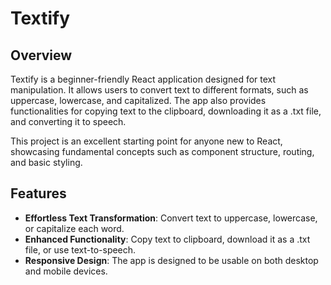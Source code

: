# Textify

## Overview

Textify is a beginner-friendly React application designed for text manipulation. It allows users to convert text to different formats, such as uppercase, lowercase, and capitalized. The app also provides functionalities for copying text to the clipboard, downloading it as a .txt file, and converting it to speech.

This project is an excellent starting point for anyone new to React, showcasing fundamental concepts such as component structure, routing, and basic styling.

## Features

- **Effortless Text Transformation**: Convert text to uppercase, lowercase, or capitalize each word.
- **Enhanced Functionality**: Copy text to clipboard, download it as a .txt file, or use text-to-speech.
- **Responsive Design**: The app is designed to be usable on both desktop and mobile devices.


